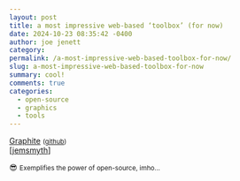 ```yaml
---
layout: post
title: a most impressive web-based ‘toolbox’ (for now)
date: 2024-10-23 08:35:42 -0400
author: joe jenett
category: 
permalink: /a-most-impressive-web-based-toolbox-for-now/
slug: a-most-impressive-web-based-toolbox-for-now
summary: cool!
comments: true
categories:
  - open-source
  - graphics
  - tools
---
```

<a title="Graphite | Web-based vector graphics editor and design tool" href="https://graphite.rs/">Graphite</a> <small>(<a href="https://github.com/GraphiteEditor/Graphite">github</a>)</small><br>[<a title="source" href="https://pinboard.in/u:jemsmyth">jemsmyth</a>]

😎 <small>Exemplifies the power of open-source, imho...</small>

<a style="display:none;" href="https://brid.gy/publish/mastodon"><small>(cross-posted to mastodon)</small></a>